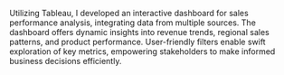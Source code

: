 Utilizing Tableau, I developed an interactive dashboard for sales performance analysis, integrating data from multiple sources. 
The dashboard offers dynamic insights into revenue trends, regional sales patterns, and product performance. 
User-friendly filters enable swift exploration of key metrics, empowering stakeholders to make informed business decisions efficiently.
